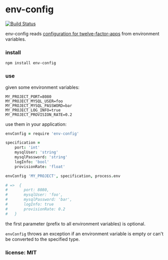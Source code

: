 # env-config

[![Build Status](https://travis-ci.org/snd/env-config.png)](https://travis-ci.org/snd/env-config)

env-config reads [configuration for twelve-factor-apps](http://www.12factor.net/config) from environment variables.

### install

    npm install env-config

### use

given some environment variables:

```
MY_PROJECT_PORT=8080
MY_PROJECT_MYSQL_USER=foo
MY_PROJECT_MYSQL_PASSWORD=bar
MY_PROJECT_LOG_INFO=true
MY_PROJECT_PROVISION_RATE=0.2
```

use them in your application:

```coffeescript
envConfig = require 'env-config'

specification =
    port: 'int'
    mysqlUser: 'string'
    mysqlPassword: 'string'
    logInfo: 'bool'
    provisionRate: 'float'

envConfig 'MY_PROJECT', specification, process.env

# =>  {
#       port: 8080,
#       mysqlUser: 'foo',
#       mysqlPassword: 'bar',
#       logInfo: true
#       provisionRate: 0.2
#   }
```

the first parameter (prefix to all environment variables) is optional.

`envConfig` throws an exception if an environment variable is empty or can't be converted to the specified type.

### license: MIT
